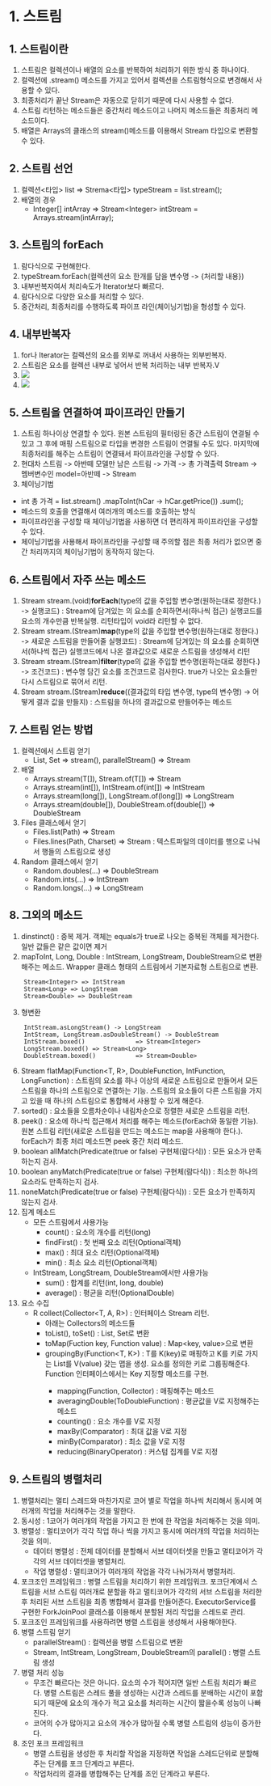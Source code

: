 # 1. 스트림
## 1. 스트림이란
1. 스트림은 컬렉션이나 배열의 요소를 반복하여 처리하기 위한 방식 중 하나이다.
2. 컬렉션에 .stream() 메소드를 가지고 있어서 컬렉션을 스트림형식으로 변경해서 사용할 수 있다.
3. 최종처리가 끝난 Stream은 자동으로 닫히기 때문에 다시 사용할 수 없다.
4. 스트림 리턴하는 메소드들은 중간처리 메소드이고 나머지 메소드들은 최종처리 메소드이다.
5. 배열은 Arrays의 클래스의 stream()메소드를 이용해서 Stream 타입으로 변환할 수 있다.

## 2. 스트림 선언
1. 컬렉션<타입> list => 
        Strema<타입> typeStream = list.stream();
2. 배열의 경우
    - Integer[] intArray => Stream\<Integer> intStream = Arrays.stream(intArray);

## 3. 스트림의 forEach
1. 람다식으로 구현해한다.
2. typeStream.forEach(컬렉션의 요소 한개를 담을 변수명 -> 
                                            {처리할 내용})
3. 내부반복자여서 처리속도가 Iterator보다 빠르다.
4. 람다식으로 다양한 요소를 처리할 수 있다.
5. 중간처리, 최종처리를 수행하도록 파이프 라인(체이닝기법)을 형성할 수 있다.

## 4. 내부반복자
1. for나 Iterator는 컬렉션의 요소를 외부로 꺼내서 사용하는 외부반복자.
2. 스트림은 요소를 컬렉션 내부로 넣어서 반복 처리하는 내부 반복자.V
3. <img src="images/외부반복자.jpg">
4. <img src="images/내부반복자.jpg">

## 5. 스트림을 연결하여 파이프라인 만들기
1. 스트림 하나이상 연결할 수 있다. 원본 스트림의 필터링된 중간 스트림이 연결될 수 있고 그 후에 매핑 스트림으로 타입을 변경한 스트림이 연결될 수도 있다. 마지막에 최종처리를 해주는 스트림이 연결돼서 파이프라인을 구성할 수 있다.
2. 현대차 스트림 -> 아반떼 모델만 남은 스트림 -> 가격 -> 총 가격출력
  Stream<HyundaiCar> -> 멤버변수인 model=아반떼 -> Stream<Integer>
3. 체이닝기법
- int 총 가격 = list<HyundaiCar>.stream()
                               .mapToInt(hCar -> hCar.getPrice())
                               .sum();
- 메소드의 호출을 연결해서 여러개의 메소드를 호출하는 방식
- 파이프라인을 구성할 때 체이닝기법을 사용하면 더 편리하게 파이프라인을 구성할 수 있다.
- 체이닝기법을 사용해서 파이프라인을 구성할 때 주의할 점은 최종 처리가 없으면 중간 처리까지의 체이닝기법이 동작하지 않는다.

## 6. 스트림에서 자주 쓰는 메소드
1. Stream<type> stream.(void)<b>forEach</b>(type의 값을 주입할 변수명(원하는대로 정한다.) -> 실행코드) : Stream에 담겨있는 <type>의 요소를 순회하면서(하나씩 접근) 실행코드를 요소의 개수만큼 반복실행. 리턴타입이 void라 리턴할 수 없다.
2. Stream<type> stream.(Stream<type>)<b>map</b>(type의 값을 주입할 변수명(원하는대로 정한다.) -> 새로운 스트림을 만들어줄 실행코드) : Stream에 담겨있는 <type>의 요소를 순회하면서(하나씩 접근) 실행코드에서 나온 결과값으로 새로운 스트림을 생성해서 리턴
3. Stream<type> stream.(Stream<type>)<b>filter</b>(type의 값을 주입할 변수명(원하는대로 정한다.) -> 조건코드) : 변수명 담긴 요소를 조건코드로 검사한다. true가 나오는 요소들만 다시 스트림으로 묶어서 리턴.
4. Stream<type> stream.(Stream<type>)<b>reduce</b>((결과값의 타입 변수명, type의 변수명) -> 어떻게 결과 값을 만들지) : 스트림을 하나의 결과값으로 만들어주는 메소드

## 7. 스트림 얻는 방법
1. 컬렉션에서 스트림 얻기
    - List<T>, Set<T> => stream(), parallelStream() => Stream<T>
2. 배열
    - Arrays.stream(T[]), Stream.of(T[]) => Stream<T>
    - Arrays.stream(int[]), IntStream.of(int[]) => IntStream
    - Arrays.stream(long[]), LongStream.of(long[]) => LongStream
    - Arrays.stream(double[]), DoubleStream.of(double[]) => DoubleStream
3. Files 클래스에서 얻기
    - Files.list(Path) => Stream<Path>
    - Files.lines(Path, Charset) => Stream<String> : 텍스트파일의 데이터를 행으로 나눠서 행들의 스트림으로 생성
4. Random 클래스에서 얻기
    - Random.doubles(...) => DoubleStream
    - Random.ints(...) => IntStream
    - Random.longs(...) => LongStream

## 8. 그외의 메소드
1. dinstinct() : 중복 제거. 객체는 equals가 true로 나오는 중복된 객체를 제거한다. 일반 값들은 같은 값이면 제거
2. mapToInt, Long, Double : IntStream, LongStream, DoubleStream으로 변환해주는 메소드. Wrapper 클래스 형태의 스트림에서 기본자료형 스트림으로 변환.
```
    Stream<Integer> => IntStream
    Stream<Long> => LongStream
    Stream<Double> => DoubleStream
```
3. 형변환
```
    IntStream.asLongStream() -> LongStream
    IntStream, LongStream.asDoubleStream() -> DoubleStream
    IntStream.boxed()              => Stream<Integer>  
    LongStream.boxed() => Stream<Long>  
    DoubleStream.boxed()           => Stream<Double>  
```
6. Stream<R> flatMap(Function<T, R>, DoubleFunction, IntFunction, LongFunction) : 스트림의 요소를 하나 이상의 새로운 스트림으로 만들어서 모든 스트림을 하나의 스트림으로 연결하는 기능. 스트림의 요소들이 다른 스트림을 가지고 있을 때 하나의 스트림으로 통합해서 사용할 수 있게 해준다.
7. sorted() : 요소들을 오름차순이나 내림차순으로 정렬한 새로운 스트림을 리턴.
8. peek() : 요소에 하나씩 접근해서 처리를 해주는 메소드(forEach와 동일한 기능). 원본 스트림 리턴(새로운 스트림을 만드는 메소드는 map을 사용해야 한다.). forEach가 최종 처리 메소드면 peek 중간 처리 메소드.
9. boolean allMatch(Predicate(true or false) 구현체(람다식)) : 모든 요소가 만족하는지 검사.
10. boolean anyMatch(Predicate(true or false) 구현체(람다식)) : 최소한 하나의 요소라도 만족하는지 검사.
11. noneMatch(Predicate(true or false) 구현체(람다식)) : 모든 요소가 만족하지 않는지 검사.
12. 집계 메소드
    - 모든 스트림에서 사용가능
        - count() : 요소의 개수를 리턴(long)
        - findFirst() : 첫 번째 요소 리턴(Optional객체)
        - max() : 최대 요소 리턴(Optional객체)
        - min() : 최소 요소 리턴(Optional객체)
    - IntStream, LongStream, DoubleStream에서만 사용가능
        - sum() : 합계를 리턴(int, long, double)
        - average() : 평균을 리턴(OptionalDouble)
13. 요소 수집
    - R collect(Collector<T, A, R>) : 인터페이스 Stream 리턴.
        - 아래는 Collectors의 메소드들
        - toList(), toSet() : List<T>, Set<T>로 변환
        - toMap(Fuction key, Function value) : Map<key, value>으로 변환
        - groupingBy(Function<T, K>) : T를 K(key)로 매핑하고 K를 키로 가지는 List<T>를 V(value) 갖는 맵을 생성. 요소를 정의한 키로 그룹핑해준다. Function 인터페이스에서는 Key 지정할 메소드를 구현.
            - mapping(Function, Collector) : 매핑해주는 메소드
            - averagingDouble(ToDoubleFunction) : 평균값을 V로 지정해주는 메소드
            - counting() : 요소 개수를 V로 지정
            - maxBy(Comparator) : 최대 값을 V로 지정
            - minBy(Comparator) : 최소 값을 V로 지정
            - reducing(BinaryOperator<T>) : 커스텀 집계를 V로 지정

## 9. 스트림의 병렬처리
1. 병렬처리는 멀티 스레드와 마찬가지로 코어 별로 작업을 하나씩 처리해서 동시에 여러개의 작업을 처리해주는 것을 말한다.
2. 동시성 : 1코어가 여러개의 작업을 가지고 한 번에 한 작업을 처리해주는 것을 의미.
3. 병렬성 : 멀티코어가 각각 작업 하나 씩을 가지고 동시에 여러개의 작업을 처리하는 것을 의미.
    - 데이터 병렬성 : 전체 데이터를 분할해서 서브 데이터셋을 만들고 멀티코어가 각각의 서브 데이터셋을 병렬처리.
    - 작업 병렬성 : 멀티코어가 여러개의 작업을 각각 나눠가져서 병렬처리.
4. 포크조인 프레임워크 : 병렬 스트림을 처리하기 위한 프레임워크. 포크단계에서 스트림을 서브 스트림 여러개로 분할을 하고 멀티코어가 각각의 서브 스트림을 처리한 후 처리된 서브 스트림을 최종 병합해서 결과를 만들어준다. ExecutorService를 구현한 ForkJoinPool 클래스를 이용해서 분할된 처리 작업을 스레드로 관리.
5. 포크조인 프레임워크를 사용하려면 병렬 스트림을 생성해서 사용해야한다.
6. 병렬 스트림 얻기
    - parallelStream() : 컬렉션을 병렬 스트림으로 변환
    - Stream, IntStream, LongStream, DoubleStream의 parallel() : 병렬 스트림 생성
7. 병렬 처리 성능
    - 무조건 빠르다는 것은 아니다. 요소의 수가 적어지면 일반 스트림 처리가 빠르다. 병렬 스트림은 스레드 풀을 생성하는 시간과 스레드를 분배하는 시간이 포함되기 때문에 요소의 개수가 적고 요소를 처리하는 시간이 짧을수록 성능이 나빠진다.
    - 코어의 수가 많아지고 요소의 개수가 많아질 수록 병렬 스트림의 성능이 증가한다.
8. 조인 포크 프레임워크
    - 병렬 스트림을 생성한 후 처리할 작업을 지정하면 작업을 스레드단위로 분할해주는 단계를 포크 단계라고 부른다.
    - 작업처리의 결과를 병합해주는 단계를 조인 단계라고 부른다.